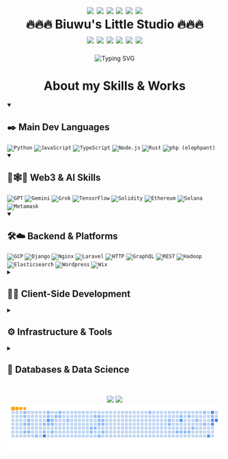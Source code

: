 <!--
**biuwuLOK/biuwuLOK** is a ✨ _special_ ✨ repository because its `README.md` (this file) appears on your GitHub profile.

Here are some ideas to get you started:

- 🔭 I’m currently working on ...
- 🌱 I’m currently learning ...
- 👯 I’m looking to collaborate on ...
- 🤔 I’m looking for help with ...
- 💬 Ask me about ...
- 📫 How to reach me: ...
- 😄 Pronouns: ...
- ⚡ Fun fact: ...
-->

<!-- 🔥🔥🔥🔥🔥🔥🔥🔥🔥🔥🔥🔥🔥🔥🔥🔥🔥🔥🔥🔥🔥🔥🔥🔥🔥🔥🔥🔥🔥🔥🔥🔥🔥🔥🔥🔥🔥🔥🔥🔥🔥 ------------------------------------------------------------------------->
<h1 align="center">
  <div>
    <img src="https://user-images.githubusercontent.com/74038190/213844263-a8897a51-32f4-4b3b-b5c2-e1528b89f6f3.png" width="50px" />
    <img src="https://user-images.githubusercontent.com/74038190/213844263-a8897a51-32f4-4b3b-b5c2-e1528b89f6f3.png" width="50px" />
    <img src="https://user-images.githubusercontent.com/74038190/213844263-a8897a51-32f4-4b3b-b5c2-e1528b89f6f3.png" width="50px" />
    <img src="https://user-images.githubusercontent.com/74038190/213844263-a8897a51-32f4-4b3b-b5c2-e1528b89f6f3.png" width="50px" />
    <img src="https://user-images.githubusercontent.com/74038190/213844263-a8897a51-32f4-4b3b-b5c2-e1528b89f6f3.png" width="50px" />
    <img src="https://user-images.githubusercontent.com/74038190/213844263-a8897a51-32f4-4b3b-b5c2-e1528b89f6f3.png" width="50px" />
  </div>
  <span>🔥🔥🔥 Biuwu's Little Studio 🔥🔥🔥</span>
  <div>
    <img src="https://user-images.githubusercontent.com/74038190/213844263-a8897a51-32f4-4b3b-b5c2-e1528b89f6f3.png" width="50px" />
    <img src="https://user-images.githubusercontent.com/74038190/213844263-a8897a51-32f4-4b3b-b5c2-e1528b89f6f3.png" width="50px" />
    <img src="https://user-images.githubusercontent.com/74038190/213844263-a8897a51-32f4-4b3b-b5c2-e1528b89f6f3.png" width="50px" />
    <img src="https://user-images.githubusercontent.com/74038190/213844263-a8897a51-32f4-4b3b-b5c2-e1528b89f6f3.png" width="50px" />
    <img src="https://user-images.githubusercontent.com/74038190/213844263-a8897a51-32f4-4b3b-b5c2-e1528b89f6f3.png" width="50px" />
    <img src="https://user-images.githubusercontent.com/74038190/213844263-a8897a51-32f4-4b3b-b5c2-e1528b89f6f3.png" width="50px" />
  </div>
</h1>

<div align="center">
  <img src="https://readme-typing-svg.demolab.com?font=Sigmar&size=52&pause=1000&color=F74C10&center=true&vCenter=true&random=true&width=800&height=90&lines=Hello+Human;Welcome+to;The+New+Deep;Interlligence+Era+..." alt="Typing SVG" />
</div>

<!-- 🛠️🛠️🛠️🛠️🛠️🛠️🛠️🛠️🛠️🛠️🛠️🛠️🛠️🛠️🛠️🛠️🛠️🛠️🛠️🛠️🛠️🛠️🛠️🛠️🛠️🛠️🛠️🛠️🛠️🛠️🛠️🛠️🛠️🛠️🛠️🛠️🛠️🛠️🛠️🛠️🛠️🛠️🛠️🛠️ ------------------------------------------------------------------------->
<!-- standard summary format -->
<h1 align="center" >About my Skills & Works</h1>

<details open>
  <summary><h2> ✒️ Main Dev Languages </h2></summary>
    <code><img width="50" height="50" src="https://raw.githubusercontent.com/marwin1991/profile-technology-icons/refs/heads/main/icons/python.png" alt="Python" title="Python"/></code>
    <code><img width="50" height="50" src="https://raw.githubusercontent.com/marwin1991/profile-technology-icons/refs/heads/main/icons/javascript.png" alt="JavaScript" title="JavaScript"/></code>
    <code><img width="50" height="50" src="https://raw.githubusercontent.com/marwin1991/profile-technology-icons/refs/heads/main/icons/typescript.png" alt="TypeScript" title="TypeScript"/></code>
    <code><img width="50" height="50" src="https://raw.githubusercontent.com/marwin1991/profile-technology-icons/refs/heads/main/icons/node_js.png" alt="Node.js" title="Node.js"/></code>
    <code><img width="50" height="50" src="https://raw.githubusercontent.com/marwin1991/profile-technology-icons/refs/heads/main/icons/rust.png" alt="Rust" title="Rust"/></code>
    <code><img width="50" height="50" src="https://raw.githubusercontent.com/marwin1991/profile-technology-icons/refs/heads/main/icons/php_(elephpant).png" alt="php (elephpant)" title="php (elephpant)"/></code>
</details>

<details open>
  <summary><h2> 🔗🕸️🤖 Web3 & AI Skills </h2></summary>
		<code><img width="50" height="50" src="YOUR_GPT_ICON_URL" alt="GPT" title="GPT"/></code>
    <code><img width="50" height="50" src="YOUR_GEMINI_ICON_URL" alt="Gemini" title="Gemini"/></code>
    <code><img width="50" height="50" src="YOUR_GROK_ICON_URL" alt="Grok" title="Grok"/></code>
    <code><img width="50" height="50" src="https://raw.githubusercontent.com/marwin1991/profile-technology-icons/refs/heads/main/icons/tensorflow.png" alt="TensorFlow" title="TensorFlow"/></code>
    <code><img width="50" height="50" src="https://raw.githubusercontent.com/marwin1991/profile-technology-icons/refs/heads/main/icons/solidity.png" alt="Solidity" title="Solidity"/></code>
    <code><img width="50" height="50" src="https://raw.githubusercontent.com/marwin1991/profile-technology-icons/refs/heads/main/icons/ethereum.png" alt="Ethereum" title="Ethereum"/></code>
    <code><img width="50" height="50" src="https://raw.githubusercontent.com/marwin1991/profile-technology-icons/refs/heads/main/icons/solana.png" alt="Solana" title="Solana"/></code>
    <code><img width="50" height="50" src="https://raw.githubusercontent.com/marwin1991/profile-technology-icons/refs/heads/main/icons/metamask.png" alt="Metamask" title="Metamask"/></code>
</details>

<details open>
  <summary><h2> 🛠️☁️ Backend & Platforms </h2></summary>
		<code><img width="50" height="50" src="https://raw.githubusercontent.com/marwin1991/profile-technology-icons/refs/heads/main/icons/gcp.png" alt="GCP" title="GCP"/></code>
		<code><img width="50" height="50" src="https://raw.githubusercontent.com/marwin1991/profile-technology-icons/refs/heads/main/icons/django.png" alt="Django" title="Django"/></code>
		<code><img width="50" height="50" src="https://raw.githubusercontent.com/marwin1991/profile-technology-icons/refs/heads/main/icons/nginx.png" alt="Nginx" title="Nginx"/></code>
		<code><img width="50" height="50" src="https://raw.githubusercontent.com/marwin1991/profile-technology-icons/refs/heads/main/icons/laravel.png" alt="Laravel" title="Laravel"/></code>
		<code><img width="50" height="50" src="https://raw.githubusercontent.com/marwin1991/profile-technology-icons/refs/heads/main/icons/http.png" alt="HTTP" title="HTTP"/></code>
		<code><img width="50" height="50" src="https://raw.githubusercontent.com/marwin1991/profile-technology-icons/refs/heads/main/icons/graphql.png" alt="GraphQL" title="GraphQL"/></code>
		<code><img width="50" height="50" src="https://raw.githubusercontent.com/marwin1991/profile-technology-icons/refs/heads/main/icons/rest.png" alt="REST" title="REST"/></code>
		<code><img width="50" height="50" src="https://raw.githubusercontent.com/marwin1991/profile-technology-icons/refs/heads/main/icons/hadoop.png" alt="Hadoop" title="Hadoop"/></code>
		<code><img width="50" height="50" src="https://raw.githubusercontent.com/marwin1991/profile-technology-icons/refs/heads/main/icons/elasticsearch.png" alt="Elasticsearch" title="Elasticsearch"/></code>
		<code><img width="50" height="50" src="https://raw.githubusercontent.com/marwin1991/profile-technology-icons/refs/heads/main/icons/wordpress.png" alt="Wordpress" title="Wordpress"/></code>
		<code><img width="50" height="50" src="https://raw.githubusercontent.com/marwin1991/profile-technology-icons/refs/heads/main/icons/wix.png" alt="Wix" title="Wix"/></code>
</details>

<details >
  <summary><h2> 📱✨ Client-Side Development </h2></summary>
    <code><img width="50" height="50" src="https://raw.githubusercontent.com/marwin1991/profile-technology-icons/refs/heads/main/icons/react.png" alt="React" title="React"/></code>
    <code><img width="50" height="50" src="https://raw.githubusercontent.com/marwin1991/profile-technology-icons/refs/heads/main/icons/next_js.png" alt="Next.js" title="Next.js"/></code>
    <code><img width="50" height="50" src="https://raw.githubusercontent.com/marwin1991/profile-technology-icons/refs/heads/main/icons/vue_js.png" alt="Vue.js" title="Vue.js"/></code>
    <code><img width="50" height="50" src="https://raw.githubusercontent.com/marwin1991/profile-technology-icons/refs/heads/main/icons/sass.png" alt="Sass" title="Sass"/></code>
    <code><img width="50" height="50" src="https://raw.githubusercontent.com/marwin1991/profile-technology-icons/refs/heads/main/icons/bootstrap.png" alt="Bootstrap" title="Bootstrap"/></code>
    <code><img width="50" height="50" src="https://raw.githubusercontent.com/marwin1991/profile-technology-icons/refs/heads/main/icons/tailwind_css.png" alt="Tailwind CSS" title="Tailwind CSS"/></code>
		<code><img width="50" height="50" src="https://raw.githubusercontent.com/marwin1991/profile-technology-icons/refs/heads/main/icons/material_ui.png" alt="Material UI" title="Material UI"/></code>
		<code><img width="50" height="50" src="https://raw.githubusercontent.com/marwin1991/profile-technology-icons/refs/heads/main/icons/webassembly.png" alt="WebAssembly" title="WebAssembly"/></code>
    <code><img width="50" height="50" src="https://raw.githubusercontent.com/marwin1991/profile-technology-icons/refs/heads/main/icons/swift.png" alt="Swift" title="Swift"/></code>
    <code><img width="50" height="50" src="https://raw.githubusercontent.com/marwin1991/profile-technology-icons/refs/heads/main/icons/flutter.png" alt="Flutter" title="Flutter"/></code>
		<code><img width="50" height="50" src="https://devicon-website.vercel.app/api/html5/original.svg"></img></code>
    <code><img width="50" height="50" src="https://devicon-website.vercel.app/api/css3/original.svg"></img></code>
</details>

<details >
  <summary><h2> ⚙️ Infrastructure & Tools </h2></summary>
    <code><img width="50" height="50" src="https://raw.githubusercontent.com/marwin1991/profile-technology-icons/refs/heads/main/icons/linux.png" alt="Linux" title="Linux"/></code>
    <code><img width="50" height="50" src="https://raw.githubusercontent.com/marwin1991/profile-technology-icons/refs/heads/main/icons/ubuntu.png" alt="Ubuntu" title="Ubuntu"/></code>
    <code><img width="50" height="50" src="https://raw.githubusercontent.com/marwin1991/profile-technology-icons/refs/heads/main/icons/windows.png" alt="Windows" title="Windows"/></code>
    <code><img width="50" height="50" src="https://raw.githubusercontent.com/marwin1991/profile-technology-icons/refs/heads/main/icons/macos.png" alt="macOS" title="macOS"/></code>
    <code><img width="50" height="50" src="https://raw.githubusercontent.com/marwin1991/profile-technology-icons/refs/heads/main/icons/docker.png" alt="Docker" title="Docker"/></code>
		<code><img width="50" height="50" src="https://raw.githubusercontent.com/marwin1991/profile-technology-icons/refs/heads/main/icons/bash.png" alt="bash" title="bash"/></code>
    <code><img width="50" height="50" src="https://raw.githubusercontent.com/marwin1991/profile-technology-icons/refs/heads/main/icons/git.png" alt="Git" title="Git"/></code>
    <code><img width="50" height="50" src="https://raw.githubusercontent.com/marwin1991/profile-technology-icons/refs/heads/main/icons/github.png" alt="GitHub" title="GitHub"/></code>
    <code><img width="50" height="50" src="https://raw.githubusercontent.com/marwin1991/profile-technology-icons/refs/heads/main/icons/postman.png" alt="Postman" title="Postman"/></code>
    <code><img width="50" height="50" src="https://raw.githubusercontent.com/marwin1991/profile-technology-icons/refs/heads/main/icons/vite.png" alt="Vite" title="Vite"/></code>
</details>

<details >
  <summary><h2> 💾 Databases & Data Science </h2></summary>
    <code><img width="50" height="50" src="https://raw.githubusercontent.com/marwin1991/profile-technology-icons/refs/heads/main/icons/mysql.png" alt="MySQL" title="MySQL"/></code>
    <code><img width="50" height="50" src="https://raw.githubusercontent.com/marwin1991/profile-technology-icons/refs/heads/main/icons/sqlite.png" alt="SQLite" title="SQLite"/></code>
		<code><img width="50" height="50" src="https://raw.githubusercontent.com/marwin1991/profile-technology-icons/refs/heads/main/icons/postgresql.png" alt="PostgreSQL" title="PostgreSQL"/></code>
		<code><img width="50" height="50" src="https://raw.githubusercontent.com/marwin1991/profile-technology-icons/refs/heads/main/icons/oracle.png" alt="Oracle" title="Oracle"/></code>
		<code><img width="50" height="50" src="https://raw.githubusercontent.com/marwin1991/profile-technology-icons/refs/heads/main/icons/mssql.png" alt="MSSQL" title="MSSQL"/></code>
		<code><img width="50" height="50" src="https://raw.githubusercontent.com/marwin1991/profile-technology-icons/refs/heads/main/icons/numpy.png" alt="NumPy" title="NumPy"/></code>
		<code><img width="50" height="50" src="https://raw.githubusercontent.com/marwin1991/profile-technology-icons/refs/heads/main/icons/pandas.png" alt="Pandas" title="Pandas"/></code>
</details>

##

<div align="center">
  <img height=200 align="center" src="https://github-readme-stats-copy-gamma.vercel.app/api?username=biuwuLOK&rank_icon=github&include_all_commits&card_width=320&bg_color=30,CC66FF,DD90DD,EAABC7,F1BBBA" />
  <img height=200 align="center" src="https://github-readme-stats-copy-gamma.vercel.app/api/top-langs?username=biuwuLOK&layout=compact&card_width=320&bg_color=30,CC66FF,DD90DD,EAABC7,F1BBBA&hide=HTML" />
	<!-- GitHub Snake Ocean -->
	<br> <img src="./dist/ocean.gif" alt="GitHub Snake Ocean" />
</div>

<!--
![GitHub Snake](./dist/github-snake.svg)

![GitHub Snake Dark](./dist/github-snake-dark.svg)

![GitHub Snake Ocean](./dist/ocean.gif)
-->



